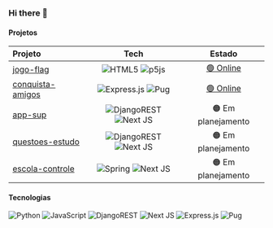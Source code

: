 ### Hi there 👋

#### Projetos

| Projeto | Tech | Estado |
| :---         |     :---:      |          :---: | 
| [jogo-flag](https://github.com/svavitor/jogo-flag)   |  ![HTML5](https://img.shields.io/badge/html5-%23E34F26.svg?style=flat&logo=html5&logoColor=white) ![p5js](https://img.shields.io/badge/p5.js-ED225D?style=flat&logo=p5.js&logoColor=FFFFFF)  | [🟢 Online](https://svavitor.github.io/jogo-flag/)   |
| [conquista-amigos](https://github.com/svavitor/conquista-amigos)   | ![Express.js](https://img.shields.io/badge/express.js-%23404d59.svg?style=flat&logo=express&logoColor=%2361DAFB) ![Pug](https://img.shields.io/badge/Pug-FFF?style=flat&logo=pug&logoColor=A86454&height=50) | [🟢 Online](https://conquista-amigos-production.up.railway.app/)    |
| [app-sup](https://github.com/svavitor/app-sup)     | ![DjangoREST](https://img.shields.io/badge/DJANGO-REST-ff1709?style=flat&logo=django&logoColor=white&color=ff1709&labelColor=gray) ![Next JS](https://img.shields.io/badge/Next-black?style=flat&logo=next.js&logoColor=white)  | 🟠 Em planejamento   | 
| [questoes-estudo](https://github.com/svavitor/questoes-estudo)    | ![DjangoREST](https://img.shields.io/badge/DJANGO-REST-ff1709?style=flat&logo=django&logoColor=white&color=ff1709&labelColor=gray) ![Next JS](https://img.shields.io/badge/Next-black?style=flat&logo=next.js&logoColor=white)    | 🟠 Em planejamento   |
| [escola-controle](https://github.com/svavitor/escola-controle)    | ![Spring](https://img.shields.io/badge/spring-%236DB33F.svg?style=flat&logo=spring&logoColor=white) ![Next JS](https://img.shields.io/badge/Next-black?style=flat&logo=next.js&logoColor=white)   | 🟠 Em planejamento   |

#### Tecnologias

![Python](https://img.shields.io/badge/python-3670A0?style=flat&logo=python&logoColor=ffdd54)
![JavaScript](https://img.shields.io/badge/javascript-%23323330.svg?style=flat&logo=javascript&logoColor=%23F7DF1E)
![DjangoREST](https://img.shields.io/badge/DJANGO-REST-ff1709?style=flat&logo=django&logoColor=white&color=ff1709&labelColor=gray)
![Next JS](https://img.shields.io/badge/Next-black?style=flat&logo=next.js&logoColor=white)
![Express.js](https://img.shields.io/badge/express.js-%23404d59.svg?style=flat&logo=express&logoColor=%2361DAFB)
![Pug](https://img.shields.io/badge/Pug-FFF?style=flat&logo=pug&logoColor=A86454&height=50)
